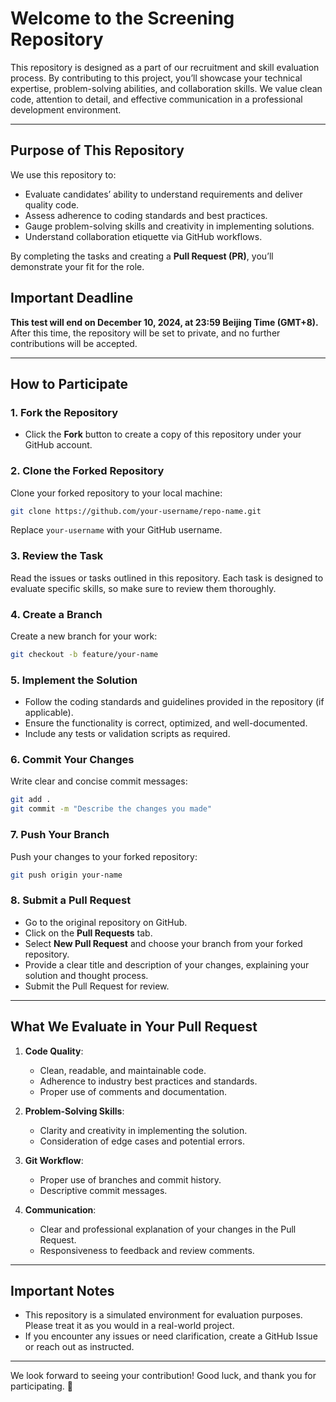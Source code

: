 # Welcome to the Screening Repository

This repository is designed as a part of our recruitment and skill evaluation process. By contributing to this project, you’ll showcase your technical expertise, problem-solving abilities, and collaboration skills. We value clean code, attention to detail, and effective communication in a professional development environment.

---

## Purpose of This Repository

We use this repository to:
- Evaluate candidates’ ability to understand requirements and deliver quality code.
- Assess adherence to coding standards and best practices.
- Gauge problem-solving skills and creativity in implementing solutions.
- Understand collaboration etiquette via GitHub workflows.

By completing the tasks and creating a **Pull Request (PR)**, you’ll demonstrate your fit for the role.

## Important Deadline
**This test will end on December 10, 2024, at 23:59 Beijing Time (GMT+8).**
After this time, the repository will be set to private, and no further contributions will be accepted.

---

## How to Participate

### 1. Fork the Repository
- Click the **Fork** button to create a copy of this repository under your GitHub account.

### 2. Clone the Forked Repository
Clone your forked repository to your local machine:
```bash
git clone https://github.com/your-username/repo-name.git
```
Replace `your-username` with your GitHub username.

### 3. Review the Task
Read the issues or tasks outlined in this repository. Each task is designed to evaluate specific skills, so make sure to review them thoroughly.

### 4. Create a Branch
Create a new branch for your work:
```bash
git checkout -b feature/your-name
```

### 5. Implement the Solution
- Follow the coding standards and guidelines provided in the repository (if applicable).
- Ensure the functionality is correct, optimized, and well-documented.
- Include any tests or validation scripts as required.

### 6. Commit Your Changes
Write clear and concise commit messages:
```bash
git add .
git commit -m "Describe the changes you made"
```

### 7. Push Your Branch
Push your changes to your forked repository:
```bash
git push origin your-name
```

### 8. Submit a Pull Request
- Go to the original repository on GitHub.
- Click on the **Pull Requests** tab.
- Select **New Pull Request** and choose your branch from your forked repository.
- Provide a clear title and description of your changes, explaining your solution and thought process.
- Submit the Pull Request for review.

---

## What We Evaluate in Your Pull Request

1. **Code Quality**:
   - Clean, readable, and maintainable code.
   - Adherence to industry best practices and standards.
   - Proper use of comments and documentation.

2. **Problem-Solving Skills**:
   - Clarity and creativity in implementing the solution.
   - Consideration of edge cases and potential errors.

3. **Git Workflow**:
   - Proper use of branches and commit history.
   - Descriptive commit messages.

4. **Communication**:
   - Clear and professional explanation of your changes in the Pull Request.
   - Responsiveness to feedback and review comments.

---

## Important Notes

- This repository is a simulated environment for evaluation purposes. Please treat it as you would in a real-world project.
- If you encounter any issues or need clarification, create a GitHub Issue or reach out as instructed.

---

We look forward to seeing your contribution! Good luck, and thank you for participating. 🎯




